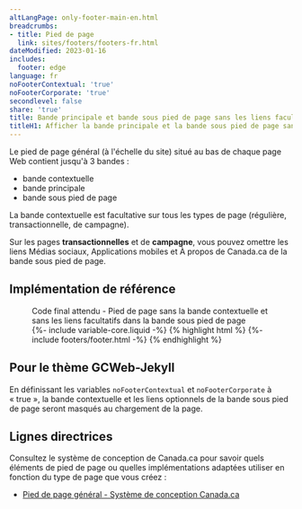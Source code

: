 ```yaml
---
altLangPage: only-footer-main-en.html
breadcrumbs:
- title: Pied de page
  link: sites/footers/footers-fr.html
dateModified: 2023-01-16
includes:
  footer: edge
language: fr
noFooterContextual: 'true'
noFooterCorporate: 'true'
secondlevel: false
share: 'true'
title: Bande principale et bande sous pied de page sans les liens facultatifs
titleH1: Afficher la bande principale et la bande sous pied de page sans les liens facultatifs
---
```

<div class="wb-prettify all-pre hide"></div>

Le pied de page général (à l'échelle du site) situé au bas de chaque page Web contient jusqu'à 3 bandes&nbsp;:

* bande contextuelle
* bande principale
* bande sous pied de page

La bande contextuelle est facultative sur tous les types de page (régulière, transactionnelle, de campagne).

Sur les pages **transactionnelles** et de **campagne**, vous pouvez omettre les liens Médias sociaux, Applications mobiles et À propos de Canada.ca de la bande sous pied de page.

## Implémentation de référence

<figure>
  <figcaption class="h3">Code final attendu - Pied de page sans la bande contextuelle et sans les liens facultatifs dans la bande sous pied de page</figcaption>
{%- include variable-core.liquid -%}
{% highlight html %}
	{%- include footers/footer.html -%}
{% endhighlight %}
</figure>

## Pour le thème GCWeb-Jekyll

En définissant les variables `noFooterContextual` et `noFooterCorporate` à «&nbsp;true&nbsp;», la bande contextuelle et les liens optionnels de la bande sous pied de page seront masqués au chargement de la page.

## Lignes directrices

Consultez le système de conception de Canada.ca pour savoir quels éléments de pied de page ou quelles implémentations adaptées utiliser en fonction du type de page que vous créez&nbsp;:

* [Pied de page général - Système de conception Canada.ca](https://conception.canada.ca/configurations-conception-communes/pied-page.html)
